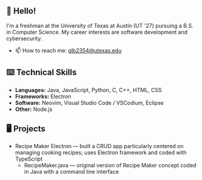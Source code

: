 ## 👋 Hello! 

I'm a freshman at the University of Texas at Austin (UT '27) pursuing a B.S. in Computer Science. My career interests are software development and cybersecurity.
- 📫 How to reach me: glb2354@utexas.edu 

## ⌨️ Technical Skills 
- **Languages:** Java, JavaScript, Python, C, C++, HTML, CSS
- **Frameworks:** Electron
- **Software:** Neovim, Visual Studio Code / VSCodium, Eclipse
- **Other:** Node.js

## 🖥 Projects 
- Recipe Maker Electron — built a CRUD app particularly centered on managing cooking recipes; uses Electron framework and coded with TypeScript
  - RecipeMaker.java — original version of Recipe Maker concept coded in Java with a command line interface
